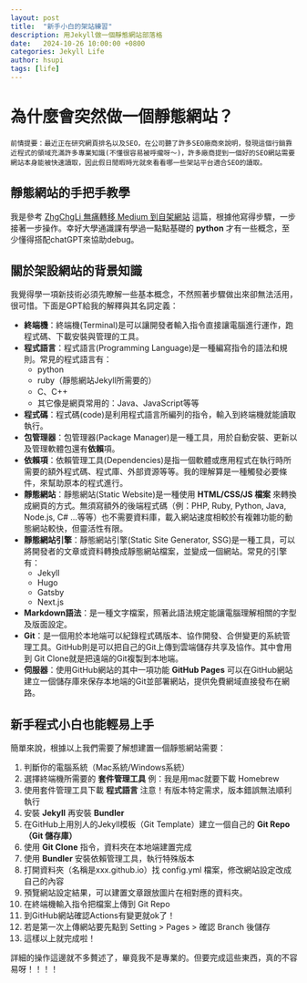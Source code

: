 ```yaml
---
layout: post
title:  "新手小白的架站練習"
description: 用Jekyll做一個靜態網站部落格
date:   2024-10-26 10:00:00 +0800
categories: Jekyll Life
author: hsupi
tags: [life]
---
```


# 為什麼會突然做一個靜態網站？

`前情提要：最近正在研究網頁排名以及SEO，在公司聽了許多SEO廠商來說明，發現這個行銷靠近程式的領域充滿許多專業知識(不懂很容易被呼攏呀～)，許多廠商提到一個好的SEO網站需要網站本身能被快速讀取，因此假日閒暇時光就來看看哪一些架站平台適合SEO的讀取。`

## 靜態網站的手把手教學
我是參考 [ZhgChgLi 無痛轉移 Medium 到自架網站](https://medium.com/zrealm-ios-dev/無痛轉移-medium-到自架網站-a0c08d579ab1 "傳送門") 這篇，根據他寫得步驟，一步接著一步操作。幸好大學通識課有學過一點點基礎的 **python** 才有一些概念，至少懂得搭配chatGPT來協助debug。

## 關於架設網站的背景知識
我覺得學一項新技術必須先瞭解一些基本概念，不然照著步驟做出來卻無法活用，很可惜。下面是GPT給我的解釋與其名詞定義：
- **終端機**：終端機(Terminal)是可以讓開發者輸入指令直接讓電腦進行運作，跑程式碼、下載安裝與管理的工具。
- **程式語言**：程式語言(Programming Language)是一種編寫指令的語法和規則。常見的程式語言有：
    - python
    - ruby（靜態網站Jekyll所需要的）
    - C、C++
    - 其它像是網頁常用的：Java、JavaScript等等 
- **程式碼**：程式碼(code)是利用程式語言所編列的指令，輸入到終端機就能讀取執行。
- **包管理器**：包管理器(Package Manager)是一種工具，用於自動安裝、更新以及管理軟體包還有**依賴**項。
- **依賴項**：依賴管理工具(Dependencies)是指一個軟體或應用程式在執行時所需要的額外程式碼、程式庫、外部資源等等。我的理解算是一種觸發必要條件，來幫助原本的程式進行。
- **靜態網站**：靜態網站(Static Website)是一種使用 **HTML/CSS/JS 檔案** 來轉換成網頁的方式。無須寫額外的後端程式碼（例：PHP, Ruby, Python, Java, Node.js, C# ...等等）也不需要資料庫，載入網站速度相較於有複雜功能的動態網站較快，但靈活性有限。
- **靜態網站引擎**：靜態網站引擎(Static Site Generator, SSG)是一種工具，可以將開發者的文章或資料轉換成靜態網站檔案，並變成一個網站。常見的引擎有：
    - Jekyll
    - Hugo
    - Gatsby
    - Next.js
- **Markdown語法**：是一種文字檔案，照著此語法規定能讓電腦理解相關的字型及版面設定。
- **Git**：是一個用於本地端可以紀錄程式碼版本、協作開發、合併變更的系統管理工具。GitHub則是可以把自己的Git上傳到雲端儲存共享及協作。其中會用到 Git Clone就是把遠端的Git複製到本地端。
- **伺服器**：使用GitHub網站的其中一項功能 **GitHub Pages** 可以在GitHub網站建立一個儲存庫來保存本地端的Git並部署網站，提供免費網域直接發布在網路。

## 新手程式小白也能輕易上手
簡單來說，根據以上我們需要了解想建置一個靜態網站需要：
1. 判斷你的電腦系統（Mac系統/Windows系統）
2. 選擇終端機所需要的 **套件管理工具** 例：我是用mac就要下載 Homebrew
3. 使用套件管理工具下載 **程式語言** 注意！有版本特定需求，版本錯誤無法順利執行
4. 安裝 **Jekyll** 再安裝 **Bundler**
5. 在GitHub上用別人的Jekyll模板（Git Template）建立一個自己的 **Git Repo（Git 儲存庫）**
6. 使用 **Git Clone** 指令，資料夾在本地端建置完成
7. 使用 **Bundler** 安裝依賴管理工具，執行特殊版本
8. 打開資料夾（名稱是xxx.github.io）找 config.yml 檔案，修改網站設定改成自己的內容
9. 預覽網站設定結果，可以建置文章跟放圖片在相對應的資料夾。
10. 在終端機輸入指令把檔案上傳到 Git Repo
11. 到GitHub網站確認Actions有變更就ok了！
12. 若是第一次上傳網站要先點到 Setting > Pages > 確認 Branch 後儲存
13. 這樣以上就完成啦！

詳細的操作這邊就不多贅述了，畢竟我不是專業的。但要完成這些東西，真的不容易呀！！！！ 

